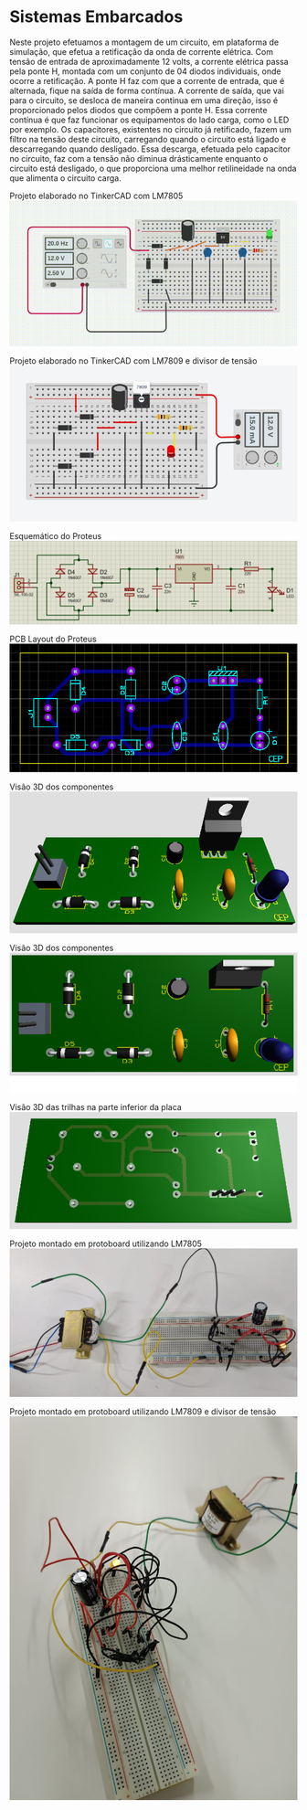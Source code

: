 # Sistemas Embarcados

Neste projeto efetuamos a montagem de um circuito, em plataforma de simulação, que efetua a retificação da onda de corrente elétrica.
Com tensão de entrada de aproximadamente 12 volts, a corrente elétrica passa pela ponte H, montada com um conjunto de 04 diodos individuais, onde ocorre a retificação.
A ponte H faz com que a corrente de entrada, que é alternada, fique na saída de forma contínua.
A corrente de saída, que vai para o circuito, se desloca de maneira continua em uma direção, isso é proporcionado pelos diodos que compõem a ponte H.
Essa corrente contínua é que faz funcionar os equipamentos do lado carga, como o LED por exemplo.
Os capacitores, existentes no circuito já retificado, fazem um filtro na tensão deste circuito, carregando quando o circuito está ligado e descarregando quando desligado. Essa descarga, efetuada pelo capacitor no circuito, faz com a tensão não diminua drásticamente enquanto o circuito está desligado, o que proporciona uma melhor retilineidade na onda que alimenta o circuito carga.

Projeto elaborado no TinkerCAD com LM7805  
![TinkerCAD](https://github.com/Mecanight/Sistemas_Embarcados/blob/main/assets/img/tinkerCad.gif)

Projeto elaborado no TinkerCAD com LM7809 e divisor de tensão  
![TinkerCAD_7809](https://github.com/Mecanight/Sistemas_Embarcados/blob/main/assets/img/tinkerCad_7809.jpeg)

Esquemático do Proteus  
![Schematic](https://github.com/Mecanight/Sistemas_Embarcados/blob/main/assets/img/schematic.png)

PCB Layout do Proteus  
![PCB](https://github.com/Mecanight/Sistemas_Embarcados/blob/main/assets/img/pcb.png)

Visão 3D dos componentes  
![3D-1](https://github.com/Mecanight/Sistemas_Embarcados/blob/main/assets/img/3d-1.png)

Visão 3D dos componentes  
![3D-2](https://github.com/Mecanight/Sistemas_Embarcados/blob/main/assets/img/3d-2.png)

Visão 3D das trilhas na parte inferior da placa  
![3D-3](https://github.com/Mecanight/Sistemas_Embarcados/blob/main/assets/img/3d-3.png)

Projeto montado em protoboard utilizando LM7805   
![Montagem_Protoboard](https://github.com/Mecanight/Sistemas_Embarcados/blob/main/assets/img/protoboard.jfif)

Projeto montado em protoboard utilizando LM7809 e divisor de tensão   
![Montagem_Protoboard](https://github.com/Mecanight/Sistemas_Embarcados/blob/main/assets/img/protoboard_7809.jpeg)
